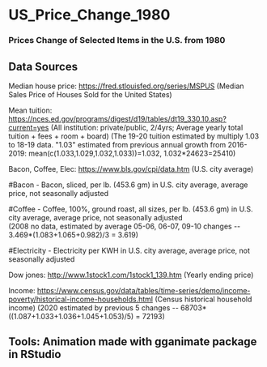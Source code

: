 # US_Price_Change_1980
### Prices Change of Selected Items in the U.S. from 1980

## Data Sources
Median house price: https://fred.stlouisfed.org/series/MSPUS
(Median Sales Price of Houses Sold for the United States)

Mean tuition: https://nces.ed.gov/programs/digest/d19/tables/dt19_330.10.asp?current=yes
(All institution: private/public, 2/4yrs; Average yearly total tuition + fees + room + board)
(The 19-20 tuition estimated by multiply 1.03 to 18-19 data. "1.03" estimated from previous annual growth from 2016-2019: mean(c(1.033,1.029,1.032,1.033))=1.032,
1.032*24623=25410) 

Bacon, Coffee, Elec: https://www.bls.gov/cpi/data.htm (U.S. city average)

#Bacon - Bacon, sliced, per lb. (453.6 gm) in U.S. city average, average price, not seasonally adjusted				

#Coffee - Coffee, 100%, ground roast, all sizes, per lb. (453.6 gm) in U.S. city average, average price, not seasonally adjusted				
(2008 no data, estimated by average 05-06, 06-07, 09-10 changes -- 3.469*(1.083+1.065+0.982)/3 = 3.619)

#Electricity - Electricity per KWH in U.S. city average, average price, not seasonally adjusted				

Dow jones: http://www.1stock1.com/1stock1_139.htm (Yearly ending price)

Income: https://www.census.gov/data/tables/time-series/demo/income-poverty/historical-income-households.html 
(Census historical household income)
(2020 estimated by previous 5 changes -- 68703*((1.087+1.033+1.036+1.045+1.053)/5) = 72193)


## Tools: Animation made with gganimate package in RStudio
